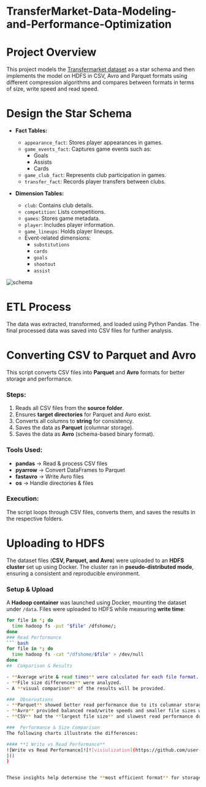 # TransferMarket-Data-Modeling-and-Performance-Optimization
# Project Overview
This project models the [Transfermarket dataset](https://www.kaggle.com/datasets/davidcariboo/player-scores) as a star schema and then implements the model on HDFS in CSV, Avro and Parquet formats using different compression algorithms and compares between formats in terms of size, write speed and read speed.

# Design the Star Schema
- **Fact Tables:**
  - `appearance_fact`: Stores player appearances in games.
  - `game_events_fact`: Captures game events such as:
    - Goals
    - Assists
    - Cards
  - `game_club_fact`: Represents club participation in games.
  - `transfer_fact`: Records player transfers between clubs.

- **Dimension Tables:**
  - `club`: Contains club details.
  - `competition`: Lists competitions.
  - `games`: Stores game metadata.
  - `player`: Includes player information.
  - `game_lineups`: Holds player lineups.
  - Event-related dimensions:
    - `substitutions`
    - `cards`
    - `goals`
    - `shootout`
    - `assist`

![schema](https://github.com/user-attachments/assets/a78e3a80-4e3b-4056-87d8-65b751904b8b)


# ETL Process
The data was extracted, transformed, and loaded using Python Pandas. The final processed data was saved into CSV files for further analysis.

# Converting CSV to Parquet and Avro  

This script converts CSV files into **Parquet** and **Avro** formats for better storage and performance.  

###  Steps:  
1. Reads all CSV files from the **source folder**.  
2. Ensures **target directories** for Parquet and Avro exist.  
3. Converts all columns to **string** for consistency.  
4. Saves the data as **Parquet** (columnar storage).  
5. Saves the data as **Avro** (schema-based binary format).  

### Tools Used:  
- **pandas** → Read & process CSV files  
- **pyarrow** → Convert DataFrames to Parquet  
- **fastavro** → Write Avro files  
- **os** → Handle directories & files  

### Execution:  
The script loops through CSV files, converts them, and saves the results in the respective folders.  

# Uploading to HDFS  

The dataset files (**CSV, Parquet, and Avro**) were uploaded to an **HDFS cluster** set up using Docker. The cluster ran in **pseudo-distributed mode**, ensuring a consistent and reproducible environment.  

###  Setup & Upload  
A **Hadoop container** was launched using Docker, mounting the dataset under `/data`. Files were uploaded to HDFS while measuring **write time**:  

```bash
for file in *; do   
  time hadoop fs -put "$file" /dfshome/; 
done
### Read Performance
``` bash
for file in *; do   
  time hadoop fs -cat "/dfshome/$file" > /dev/null 
done
##  Comparison & Results  

- **Average write & read times** were calculated for each file format.  
- **File size differences** were analyzed.  
- A **visual comparison** of the results will be provided.  

###  Observations  
- **Parquet** showed better read performance due to its columnar storage structure.  
- **Avro** provided balanced read/write speeds and smaller file sizes with compression.  
- **CSV** had the **largest file size** and slowest read performance due to its plain-text format.  

###  Performance & Size Comparison  
The following charts illustrate the differences:  

#### **1️ Write vs Read Performance**  
![Write vs Read Performance]![![visiulization](https://github.com/user-attachments/assets/88b74ada-065b-447d-8122-aaab771a0a4e)
]()
)  


These insights help determine the **most efficient format** for storage and retrieval based on use case requirements.  






